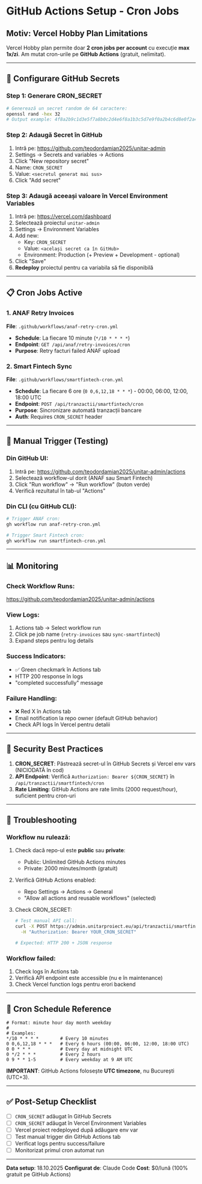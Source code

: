# GitHub Actions Setup - Cron Jobs

## Motiv: Vercel Hobby Plan Limitations

Vercel Hobby plan permite doar **2 cron jobs per account** cu execuție **max 1x/zi**.
Am mutat cron-urile pe **GitHub Actions** (gratuit, nelimitat).

---

## 🔧 Configurare GitHub Secrets

### Step 1: Generare CRON_SECRET

```bash
# Generează un secret random de 64 caractere:
openssl rand -hex 32
# Output example: 4f8a2b9c1d3e5f7a8b0c2d4e6f8a1b3c5d7e9f0a2b4c6d8e0f2a4b6c8d0e2f4a6
```

### Step 2: Adaugă Secret în GitHub

1. Intră pe: https://github.com/teodordamian2025/unitar-admin
2. Settings → Secrets and variables → Actions
3. Click "New repository secret"
4. Name: `CRON_SECRET`
5. Value: `<secretul generat mai sus>`
6. Click "Add secret"

### Step 3: Adaugă aceeași valoare în Vercel Environment Variables

1. Intră pe: https://vercel.com/dashboard
2. Selectează proiectul `unitar-admin`
3. Settings → Environment Variables
4. Add new:
   - Key: `CRON_SECRET`
   - Value: `<același secret ca în GitHub>`
   - Environment: Production (+ Preview + Development - optional)
5. Click "Save"
6. **Redeploy** proiectul pentru ca variabila să fie disponibilă

---

## 📋 Cron Jobs Active

### 1. ANAF Retry Invoices
**File**: `.github/workflows/anaf-retry-cron.yml`
- **Schedule**: La fiecare 10 minute (`*/10 * * * *`)
- **Endpoint**: `GET /api/anaf/retry-invoices/cron`
- **Purpose**: Retry facturi failed ANAF upload

### 2. Smart Fintech Sync
**File**: `.github/workflows/smartfintech-cron.yml`
- **Schedule**: La fiecare 6 ore (`0 0,6,12,18 * * *`) - 00:00, 06:00, 12:00, 18:00 UTC
- **Endpoint**: `POST /api/tranzactii/smartfintech/cron`
- **Purpose**: Sincronizare automată tranzacții bancare
- **Auth**: Requires `CRON_SECRET` header

---

## 🚀 Manual Trigger (Testing)

### Din GitHub UI:

1. Intră pe: https://github.com/teodordamian2025/unitar-admin/actions
2. Selectează workflow-ul dorit (ANAF sau Smart Fintech)
3. Click "Run workflow" → "Run workflow" (buton verde)
4. Verifică rezultatul în tab-ul "Actions"

### Din CLI (cu GitHub CLI):

```bash
# Trigger ANAF cron:
gh workflow run anaf-retry-cron.yml

# Trigger Smart Fintech cron:
gh workflow run smartfintech-cron.yml
```

---

## 📊 Monitoring

### Check Workflow Runs:

https://github.com/teodordamian2025/unitar-admin/actions

### View Logs:

1. Actions tab → Select workflow run
2. Click pe job name (`retry-invoices` sau `sync-smartfintech`)
3. Expand steps pentru log details

### Success Indicators:

- ✅ Green checkmark în Actions tab
- HTTP 200 response în logs
- "completed successfully" message

### Failure Handling:

- ❌ Red X în Actions tab
- Email notification la repo owner (default GitHub behavior)
- Check API logs în Vercel pentru detalii

---

## 🔐 Security Best Practices

1. **CRON_SECRET**: Păstrează secret-ul în GitHub Secrets și Vercel env vars (NICIODATĂ în cod)
2. **API Endpoint**: Verifică `Authorization: Bearer ${CRON_SECRET}` în `/api/tranzactii/smartfintech/cron`
3. **Rate Limiting**: GitHub Actions are rate limits (2000 request/hour), suficient pentru cron-uri

---

## 🐛 Troubleshooting

### Workflow nu rulează:

1. Check dacă repo-ul este **public** sau **private**:
   - Public: Unlimited GitHub Actions minutes
   - Private: 2000 minutes/month (gratuit)

2. Verifică GitHub Actions enabled:
   - Repo Settings → Actions → General
   - "Allow all actions and reusable workflows" (selected)

3. Check CRON_SECRET:
   ```bash
   # Test manual API call:
   curl -X POST https://admin.unitarproiect.eu/api/tranzactii/smartfintech/cron \
     -H "Authorization: Bearer YOUR_CRON_SECRET"

   # Expected: HTTP 200 + JSON response
   ```

### Workflow failed:

1. Check logs în Actions tab
2. Verifică API endpoint este accessible (nu e în maintenance)
3. Check Vercel function logs pentru erori backend

---

## 📅 Cron Schedule Reference

```
# Format: minute hour day month weekday
#
# Examples:
*/10 * * * *        # Every 10 minutes
0 0,6,12,18 * * *   # Every 6 hours (00:00, 06:00, 12:00, 18:00 UTC)
0 0 * * *           # Every day at midnight UTC
0 */2 * * *         # Every 2 hours
0 9 * * 1-5         # Every weekday at 9 AM UTC
```

**IMPORTANT**: GitHub Actions folosește **UTC timezone**, nu București (UTC+3).

---

## ✅ Post-Setup Checklist

- [ ] `CRON_SECRET` adăugat în GitHub Secrets
- [ ] `CRON_SECRET` adăugat în Vercel Environment Variables
- [ ] Vercel proiect redeployed după adăugare env var
- [ ] Test manual trigger din GitHub Actions tab
- [ ] Verificat logs pentru success/failure
- [ ] Monitorizat primul cron automat run

---

**Data setup**: 18.10.2025
**Configurat de**: Claude Code
**Cost**: $0/lună (100% gratuit pe GitHub Actions)
